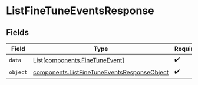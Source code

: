# ListFineTuneEventsResponse


## Fields

| Field                                                                                                  | Type                                                                                                   | Required                                                                                               | Description                                                                                            |
| ------------------------------------------------------------------------------------------------------ | ------------------------------------------------------------------------------------------------------ | ------------------------------------------------------------------------------------------------------ | ------------------------------------------------------------------------------------------------------ |
| `data`                                                                                                 | List[[components.FineTuneEvent](../../models/shared/finetuneevent.md)]                                 | :heavy_check_mark:                                                                                     | N/A                                                                                                    |
| `object`                                                                                               | [components.ListFineTuneEventsResponseObject](../../models/shared/listfinetuneeventsresponseobject.md) | :heavy_check_mark:                                                                                     | N/A                                                                                                    |